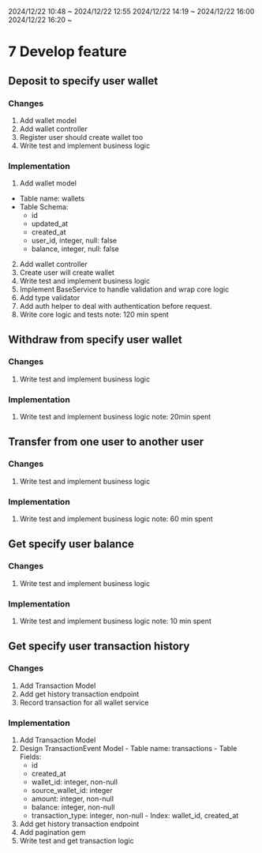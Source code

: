 2024/12/22 10:48 ~ 2024/12/22 12:55
2024/12/22 14:19 ~ 2024/12/22 16:00
2024/12/22 16:20 ~
# 7 Develop feature

## Deposit to specify user wallet

### Changes
1. Add wallet model
2. Add wallet controller
3. Register user should create wallet too
4. Write test and implement business logic

### Implementation
1. Add wallet model
  - Table name: wallets
  - Table Schema:
    - id
    - updated_at
    - created_at
    - user_id, integer, null: false
    - balance, integer, null: false
2. Add wallet controller
3. Create user will create wallet
4. Write test and implement business logic
  1. Implement BaseService to handle validation and wrap core logic
  2. Add type validator
  3. Add auth helper to deal with authentication before request.
  4. Write core logic and tests
note: 120 min spent

## Withdraw from specify user wallet

### Changes
1. Write test and implement business logic

### Implementation
1. Write test and implement business logic
note: 20min spent

## Transfer from one user to another user

### Changes
1. Write test and implement business logic

### Implementation
1. Write test and implement business logic
note: 60 min spent

## Get specify user balance

### Changes
1. Write test and implement business logic

### Implementation
1. Write test and implement business logic
note: 10 min spent

## Get specify user transaction history

### Changes
1. Add Transaction Model
2. Add get history transaction endpoint
3. Record transaction for all wallet service

### Implementation
1. Add Transaction Model
  1. Design TransactionEvent Model
    - Table name: transactions
    - Table Fields:
      - id
      - created_at
      - wallet_id: integer, non-null
      - source_wallet_id: integer
      - amount: integer, non-null
      - balance: integer, non-null
      - transaction_type: integer, non-null
    - Index:
      wallet_id, created_at
2. Add get history transaction endpoint
  1. Add pagination gem
  2. Write test and get transaction logic
